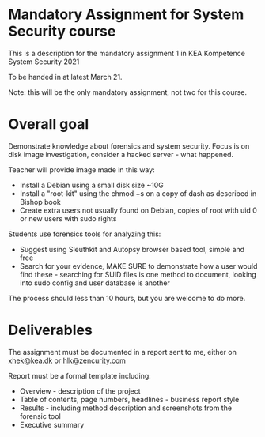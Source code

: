 # Mandatory Assignment for System Security course

This is a description for the mandatory assignment 1 in
KEA Kompetence System Security 2021

To be handed in at latest March 21.

Note: this will be the only mandatory assignment, not two for this course.

# Overall goal

Demonstrate knowledge about forensics and system security. Focus is on disk image investigation, consider a hacked server - what happened.

Teacher will provide image made in this way:
* Install a Debian using a small disk size ~10G
* Install a "root-kit" using the chmod +s on a copy of dash as described in Bishop book
* Create extra users not usually found on Debian, copies of root with uid 0 or new users with sudo rights

Students use forensics tools for analyzing this:
* Suggest using Sleuthkit and Autopsy browser based tool, simple and free
* Search for your evidence, MAKE SURE to demonstrate how a user would find these - searching for SUID files is one method to document, looking into sudo config and user database is another

The process should less than 10 hours, but you are welcome to do more.


# Deliverables

The assignment must be documented in a report sent to me, either on xhek@kea.dk or hlk@zencurity.com

Report must be a formal template including:
* Overview - description of the project
* Table of contents, page numbers, headlines - business report style
* Results - including method description and screenshots from the forensic tool
* Executive summary
